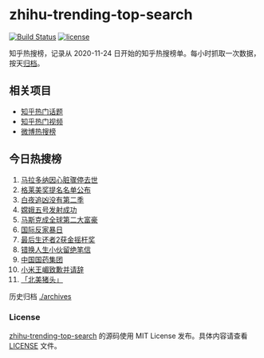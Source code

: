 # zhihu-trending-top-search

[![Build Status](https://github.com/justjavac/zhihu-trending-top-search/workflows/ci/badge.svg?branch=main)](https://github.com/justjavac/zhihu-trending-top-search/actions)
[![license](https://img.shields.io/github/license/justjavac/zhihu-trending-top-search)](https://github.com/justjavac/zhihu-trending-top-search/blob/main/LICENSE)

知乎热搜榜，记录从 2020-11-24 日开始的知乎热搜榜单。每小时抓取一次数据，按天[归档](./archives)。

## 相关项目

- [知乎热门话题](https://github.com/justjavac/zhihu-trending-hot-questions)
- [知乎热门视频](https://github.com/justjavac/zhihu-trending-hot-video)
- [微博热搜榜](https://github.com/justjavac/weibo-trending-hot-search)

## 今日热搜榜

<!-- BEGIN -->
<!-- 最后更新时间 Thu Nov 26 2020 07:03:33 GMT+0800 (CST) -->
1. [马拉多纳因心脏骤停去世](https://www.zhihu.com/search?q=马拉多纳)
1. [格莱美奖提名名单公布](https://www.zhihu.com/search?q=格莱美)
1. [白夜追凶没有第二季](https://www.zhihu.com/search?q=白夜追凶第二季)
1. [嫦娥五号发射成功](https://www.zhihu.com/search?q=嫦娥五号)
1. [马斯克成全球第二大富豪](https://www.zhihu.com/search?q=马斯克)
1. [国际反家暴日](https://www.zhihu.com/search?q=家暴)
1. [最后生还者2获金摇杆奖 ](https://www.zhihu.com/search?q=金摇杆奖)
1. [错换人生小伙留绝笔信](https://www.zhihu.com/search?q=错换人生)
1. [中国国药集团](https://www.zhihu.com/search?q=新冠疫苗)
1. [小米王嵋致歉并请辞](https://www.zhihu.com/search?q=小米王嵋)
1. [「北美猪头」](https://www.zhihu.com/search?q=北美猪头)
<!-- END -->

历史归档 [./archives](./archives)

### License

[zhihu-trending-top-search](https://github.com/justjavac/zhihu-trending-top-search) 的源码使用 MIT License 发布。具体内容请查看 [LICENSE](./LICENSE) 文件。
